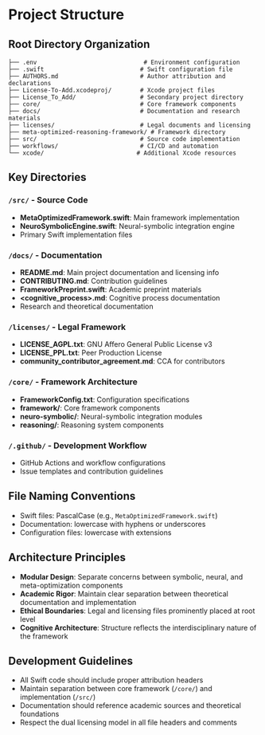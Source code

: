 # Project Structure

## Root Directory Organization

```
├── .env                              # Environment configuration
├── .swift                           # Swift configuration file
├── AUTHORS.md                       # Author attribution and declarations
├── License-To-Add.xcodeproj/        # Xcode project files
├── License_To_Add/                  # Secondary project directory
├── core/                            # Core framework components
├── docs/                            # Documentation and research materials
├── licenses/                        # Legal documents and licensing
├── meta-optimized-reasoning-framework/ # Framework directory
├── src/                             # Source code implementation
├── workflows/                       # CI/CD and automation
└── xcode/                          # Additional Xcode resources
```

## Key Directories

### `/src/` - Source Code
- **MetaOptimizedFramework.swift**: Main framework implementation
- **NeuroSymbolicEngine.swift**: Neural-symbolic integration engine
- Primary Swift implementation files

### `/docs/` - Documentation
- **README.md**: Main project documentation and licensing info
- **CONTRIBUTING.md**: Contribution guidelines
- **FrameworkPreprint.swift**: Academic preprint materials
- **<cognitive_process>.md**: Cognitive process documentation
- Research and theoretical documentation

### `/licenses/` - Legal Framework
- **LICENSE_AGPL.txt**: GNU Affero General Public License v3
- **LICENSE_PPL.txt**: Peer Production License
- **community_contributor_agreement.md**: CCA for contributors

### `/core/` - Framework Architecture
- **FrameworkConfig.txt**: Configuration specifications
- **framework/**: Core framework components
- **neuro-symbolic/**: Neural-symbolic integration modules
- **reasoning/**: Reasoning system components

### `/.github/` - Development Workflow
- GitHub Actions and workflow configurations
- Issue templates and contribution guidelines

## File Naming Conventions
- Swift files: PascalCase (e.g., `MetaOptimizedFramework.swift`)
- Documentation: lowercase with hyphens or underscores
- Configuration files: lowercase with extensions

## Architecture Principles
- **Modular Design**: Separate concerns between symbolic, neural, and meta-optimization components
- **Academic Rigor**: Maintain clear separation between theoretical documentation and implementation
- **Ethical Boundaries**: Legal and licensing files prominently placed at root level
- **Cognitive Architecture**: Structure reflects the interdisciplinary nature of the framework

## Development Guidelines
- All Swift code should include proper attribution headers
- Maintain separation between core framework (`/core/`) and implementation (`/src/`)
- Documentation should reference academic sources and theoretical foundations
- Respect the dual licensing model in all file headers and comments